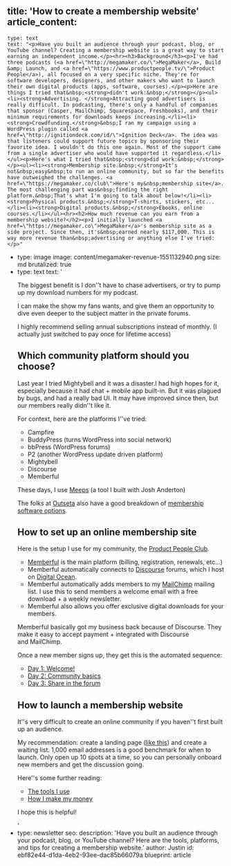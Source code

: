 title: 'How to create a membership website'
article_content:
  -
    type: text
    text: "<p>Have you built an audience through your podcast, blog, or YouTube channel? Creating a membership website is a great way to start earning an independent income.</p><hr><h3>Background</h3><p>I've had three podcasts (<a href=\"http://megamaker.co/\">MegaMaker</a>, Build &amp; Launch, and <a href=\"https://www.productpeople.tv/\">Product People</a>), all focused on a very specific niche. They're for software developers, designers, and other makers who want to launch their own digital products (apps, software, courses).</p><p>Here are things I tried that&nbsp;<strong>didn't work:&nbsp;</strong></p><ul><li><strong>Advertising. </strong>Attracting good advertisers is really difficult. In podcasting, there's only a handful of companies that sponsor (Casper, MailChimp, Squarespace, Freshbooks), and their minimum requirements for downloads keeps increasing.</li><li><strong>Crowdfunding.</strong>&nbsp;I ran my campaign using a WordPress plugin called <a href=\"http://ignitiondeck.com/id/\">Ignition Deck</a>. The idea was that listeners could support future topics by sponsoring their favorite idea. I wouldn't do this one again. Most of the support came from a single advertiser who would have supported it regardless.</li></ul><p>Here's what I tried that&nbsp;<strong>did work:&nbsp;</strong></p><ul><li><strong>Membership site.&nbsp;</strong>It's not&nbsp;easy&nbsp;to run an online community, but so far the benefits have outweighed the challenges. <a href=\"https://megamaker.co/club\">Here's my&nbsp;membership site</a>. The most challenging part was&nbsp;finding the right platform.&nbsp;That's what I'm going to talk about below!</li><li><strong>Physical products.&nbsp;</strong>T-shirts, stickers, etc...</li><li><strong>Digital products.&nbsp;</strong>Ebooks, online courses.</li></ul><hr><h2>How much revenue can you earn from a membership website?</h2><p>I initially launched <a href=\"https://megamaker.co\">MegaMaker</a>'s membership site as a side project. Since then, it's&nbsp;earned nearly $117,000. This is way more revenue than&nbsp;advertising or anything else I've tried:</p>"
  -
    type: image
    image: content/megamaker-revenue-1551132940.png
    size: md
    brutalized: true
  -
    type: text
    text: '<p>The biggest benefit is I don''t have to chase advertisers, or try to pump up my download numbers for my podcast.</p><p>I can make the show my fans wants, and give them an opportunity to dive even deeper to the subject matter in the private forums.</p><p>I highly recommend selling annual subscriptions instead of monthly. (I actually just switched to pay once for lifetime access)</p><h2>Which community platform should you choose?</h2><p>Last year I tried Mightybell and it was a disaster.I had high hopes for it, especially because it had chat + mobile app built-in. But it was plagued by bugs, and had a really bad UI. It may have improved since then, but our members really didn''t like it.</p><p>For context, here are the platforms I''ve tried:</p><ul><li>Campfire</li><li>BuddyPress (turns WordPress into social network)</li><li>bbPress (WordPress forums)</li><li>P2 (another WordPress update driven platform)</li><li>Mightybell</li><li>Discourse</li><li>Memberful</li></ul><p>These days, I use <a href="https://meeps.app">Meeps</a>&nbsp;(a tool I built with Josh Anderton)</p><p>The folks at <a href="https://www.outseta.com/">Outseta</a> also have a good breakdown of <a href="https://www.outseta.com/posts/best-membership-management-software">membership software options</a>.</p><h2>How to set up an online membership site</h2><p>Here is the setup I use for my community, the <a href="https://www.productpeople.club">Product People Club</a>.</p><ul><li><a href="https://memberful.com/" target="_blank" rel="noopener noreferrer">Memberful</a>&nbsp;is the main platform (billing, registration, renewals, etc...)</li><li>Memberful automatically connects to&nbsp;<a href="http://www.discourse.org/" target="_blank" rel="noopener noreferrer">Discourse</a>&nbsp;forums, which I host on&nbsp;<a href="https://m.do.co/c/d12c8c2c375a" target="_blank" rel="noopener noreferrer">Digital Ocean</a>.</li><li>Memberful automatically adds members to my&nbsp;<a href="http://mailchimp.com/" target="_blank" rel="noopener noreferrer">MailChimp</a>&nbsp;mailing list. I use this to send members a welcome email with a free download + a weekly newsletter.</li><li>Memberful also allows you offer exclusive digital downloads for your members.</li></ul><p>Memberful basically got my business back because of Discourse. They make it easy to accept payment + integrated with Discourse and&nbsp;MailChimp.</p><p>Once a new member signs up, they get this is the automated sequence:</p><ul><li><a href="http://us1.campaign-archive2.com/?u=8cb83b3f841a6035fab28a85e&amp;id=ac0a0181a0&amp;e=0753f272b1">Day 1: Welcome!</a></li><li><a href="http://us1.campaign-archive2.com/?u=8cb83b3f841a6035fab28a85e&amp;id=c182278d58&amp;e=451ade37d7">Day 2: Community basics</a></li><li><a href="http://us1.campaign-archive1.com/?u=8cb83b3f841a6035fab28a85e&amp;id=32bc880b86&amp;e=ed049b6c66">Day 3: Share in the forum</a></li></ul><h2>How to launch a membership website</h2><p>It''s very difficult to create an online community if you haven''t first built up an audience.</p><p>My recommendation: create a landing page (<a href="https://megamaker.co">like this</a>) and create a waiting list. 1,000 email addresses is a good benchmark for when to launch. Only open up 10 spots at a time, so you can personally onboard new members and get the discussion going.</p><p>Here''s some further reading:</p><ul><li><a href="https://justinjackson.ca/tools/">The tools I use</a></li><li><a href="https://justinjackson.ca/money/">How I make my money</a></li></ul><p>I hope this is helpful!</p>'
  -
    type: newsletter
seo:
  description: 'Have you built an audience through your podcast, blog, or YouTube channel? Here are the tools, platforms, and tips for creating a membership website.'
author: Justin
id: ebf82e44-d1da-4eb2-93ee-dac85b66079a
blueprint: article
